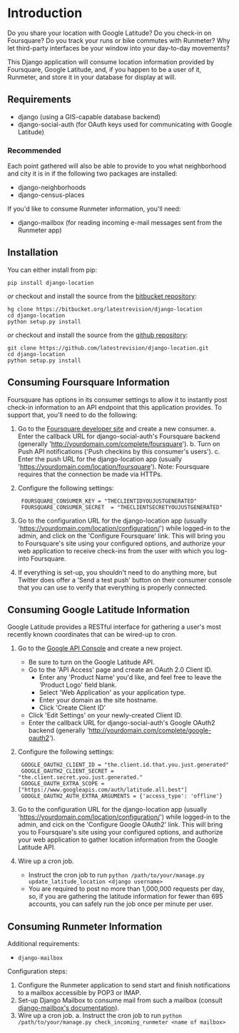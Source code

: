 Introduction
============

Do you share your location with Google Latitude?  Do you check-in on Foursquare?  Do you track your runs or bike commutes with Runmeter?  Why let third-party interfaces be your window into your day-to-day movements?

This Django application will consume location information provided by Foursquare, Google Latitude, and, if you happen to be a user of it, Runmeter, and store it in your database for display at will.

Requirements
------------

* django (using a GIS-capable database backend)
* django-social-auth (for OAuth keys used for communicating with Google Latitude)

### Recommended

Each point gathered will also be able to provide to you what neighborhood and city it is in if the following two packages are installed:

* django-neighborhoods
* django-census-places

If you'd like to consume Runmeter information, you'll need:

* django-mailbox (for reading incoming e-mail messages sent from the Runmeter app)

Installation
------------

You can either install from pip:

    pip install django-location

*or* checkout and install the source from the [bitbucket repository](https://bitbucket.org/latestrevision/django-location):

    hg clone https://bitbucket.org/latestrevision/django-location
    cd django-location
    python setup.py install

*or* checkout and install the source from the [github repository](https://github.com/latestrevision/django-location):

    git clone https://github.com/latestrevision/django-location.git
    cd django-location
    python setup.py install

Consuming Foursquare Information
--------------------------------

Foursquare has options in its consumer settings to allow it to instantly post check-in information to an API endpoint that this application provides.
To support that, you'll need to do the following:

1. Go to the [Foursquare developer site](http://developer.foursquare.com/) and create a new consumer.
    a. Enter the callback URL for django-social-auth's Foursquare backend (generally 'http://yourdomain.com/complete/foursquare').
    b. Turn on Push API notifications ('Push checkins by this consumer's users').
    c. Enter the push URL for the django-location app (usually 'https://yourdomain.com/location/foursquare').  Note: Foursquare requires that the connection be made via HTTPs.
2. Configure the following settings:

        FOURSQUARE_CONSUMER_KEY = "THECLIENTIDYOUJUSTGENERATED"
        FOURSQUARE_CONSUMER_SECRET  = "THECLIENTSECRETYOUJUSTGENERATED"

3. Go to the configuration URL for the django-location app (usually 'https://yourdomain.com/location/configuration/') while logged-in to the admin, and click on the 'Configure Foursquare' link.  This will bring you to Foursquare's site using your configured options, and authorize your web application to receive check-ins from the user with which you log-into Foursquare.
3. If everything is set-up, you shouldn't need to do anything more, but Twitter does offer a 'Send a test push' button on their consumer console that you can use to verify that everything is properly connected.

Consuming Google Latitude Information
-------------------------------------

Google Latitude provides a RESTful interface for gathering a user's most recently known coordinates that can be wired-up to cron.

1. Go to the [Google API Console](https://code.google.com/apis/console/) and create a new project.
    * Be sure to turn on the Google Latitude API.
    * Go to the 'API Access' page and create an OAuth 2.0 Client ID.
        * Enter any 'Product Name' you'd like, and feel free to leave the 'Product Logo' field blank.
        * Select 'Web Application' as your application type.
        * Enter your domain as the site hostname.
        * Click 'Create Client ID'
    * Click 'Edit Settings' on your newly-created Client ID.
    * Enter the callback URL for django-social-auth's Google OAuth2 backend (generally 'http://yourdomain.com/complete/google-oauth2').
2. Configure the following settings:

        GOOGLE_OAUTH2_CLIENT_ID = "the.client.id.that.you.just.generated"
        GOOGLE_OAUTH2_CLIENT_SECRET = "the.client.secret.you.just.generated."
        GOOGLE_OAUTH_EXTRA_SCOPE = ["https://www.googleapis.com/auth/latitude.all.best"]
        GOOGLE_OAUTH2_AUTH_EXTRA_ARGUMENTS = {'access_type': 'offline'}

3. Go to the configuration URL for the django-location app (usually 'https://yourdomain.com/location/configuration/') while logged-in to the admin, and cick on the 'Configure Google OAuth2' link.  This will bring you to Foursquare's site using your configured options, and authorize your web application to gather location information from the Google Latitude API.
4. Wire up a cron job.
    * Instruct the cron job to run `python /path/to/your/manage.py update_latitude_location <django username>`
    * You are required to post no more than 1,000,000 requests per day, so, if you are gathering the latitude information for fewer than 695 accounts, you can safely run the job once per minute per user.

Consuming Runmeter Information
------------------------------

Additional requirements:

* `django-mailbox`

Configuration steps:

1. Configure the Runmeter application to send start and finish notifications to a mailbox accessible by POP3 or IMAP.
2. Set-up Django Mailbox to consume mail from such a mailbox (consult [django-mailbox's documentation](http://bitbucket.org/latestrevision/django-mailbox/)).
3. Wire up a cron job.
   a. Instruct the cron job to run `python /path/to/your/manage.py check_incoming_runmeter <name of mailbox>`
